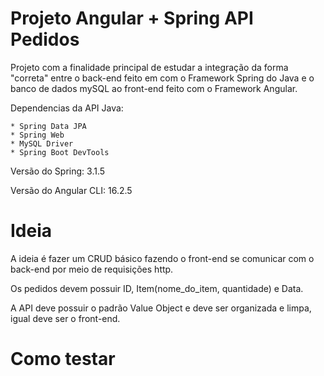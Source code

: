 # Projeto Angular + Spring API Pedidos

Projeto com a finalidade principal de estudar a integração da forma "correta" entre o back-end feito em com o Framework Spring do Java e o banco de dados mySQL ao front-end feito com o Framework Angular.

Dependencias da API Java:
    
    * Spring Data JPA
    * Spring Web
    * MySQL Driver
    * Spring Boot DevTools

Versão do Spring: 3.1.5

Versão do Angular CLI: 16.2.5

# Ideia

A ideia é fazer um CRUD básico fazendo o front-end se comunicar com o back-end por meio de requisições http.

Os pedidos devem possuir ID, Item(nome_do_item, quantidade) e Data.

A API deve possuir o padrão Value Object e deve ser organizada e limpa, igual deve ser o front-end.


# Como testar



 
